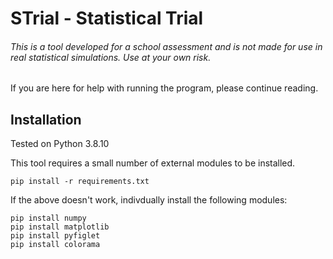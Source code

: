 # STrial - Statistical Trial
###### This is a tool developed for a school assessment and is not made for use in real statistical simulations. Use at your own risk.

If you are here for help with running the program, please continue reading.

## Installation
Tested on Python 3.8.10

This tool requires a small number of external modules to be installed.
```
pip install -r requirements.txt
```
If the above doesn't work, indivdually install the following modules:
```
pip install numpy
pip install matplotlib
pip install pyfiglet
pip install colorama
```
